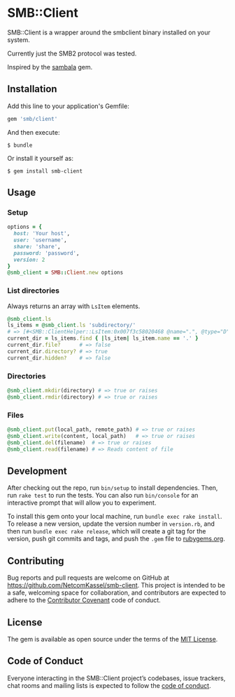 # SMB::Client

SMB::Client is a wrapper around the smbclient binary installed on your system.

Currently just the SMB2 protocol was tested.

Inspired by the [sambala](https://github.com/lp/sambala) gem.

## Installation

Add this line to your application's Gemfile:

```ruby
gem 'smb/client'
```

And then execute:

    $ bundle

Or install it yourself as:

    $ gem install smb-client

## Usage

### Setup

```ruby
options = {
  host: 'Your host',
  user: 'username',
  share: 'share',
  password: 'password',
  version: 2
}
@smb_client = SMB::Client.new options
```

### List directories

Always returns an array with `LsItem` elements.

```ruby
@smb_client.ls
ls_items = @smb_client.ls 'subdirectory/'
# => [#<SMB::ClientHelper::LsItem:0x007f3c58020468 @name=".", @type="D", @size=0, @change_time=2017-11-20 00:02:12 +0100>]
current_dir = ls_items.find { |ls_item| ls_item.name == '.' }
current_dir.file?      # => false
current_dir.directory? # => true
current_dir.hidden?    # => false
```

### Directories

```ruby
@smb_client.mkdir(directory) # => true or raises
@smb_client.rmdir(directory) # => true or raises
```

### Files
```ruby
@smb_client.put(local_path, remote_path) # => true or raises
@smb_client.write(content, local_path)   # => true or raises
@smb_client.del(filename)  # => true or raises
@smb_client.read(filename) # => Reads content of file
```

## Development

After checking out the repo, run `bin/setup` to install dependencies. Then, run `rake test` to run the tests. You can also run `bin/console` for an interactive prompt that will allow you to experiment.

To install this gem onto your local machine, run `bundle exec rake install`. To release a new version, update the version number in `version.rb`, and then run `bundle exec rake release`, which will create a git tag for the version, push git commits and tags, and push the `.gem` file to [rubygems.org](https://rubygems.org).

## Contributing

Bug reports and pull requests are welcome on GitHub at https://github.com/NetcomKassel/smb-client. This project is intended to be a safe, welcoming space for collaboration, and contributors are expected to adhere to the [Contributor Covenant](http://contributor-covenant.org) code of conduct.

## License

The gem is available as open source under the terms of the [MIT License](https://opensource.org/licenses/MIT).

## Code of Conduct

Everyone interacting in the SMB::Client project’s codebases, issue trackers, chat rooms and mailing lists is expected to follow the [code of conduct](https://github.com/RalfHerzog/smb-client/blob/master/CODE_OF_CONDUCT.md).
